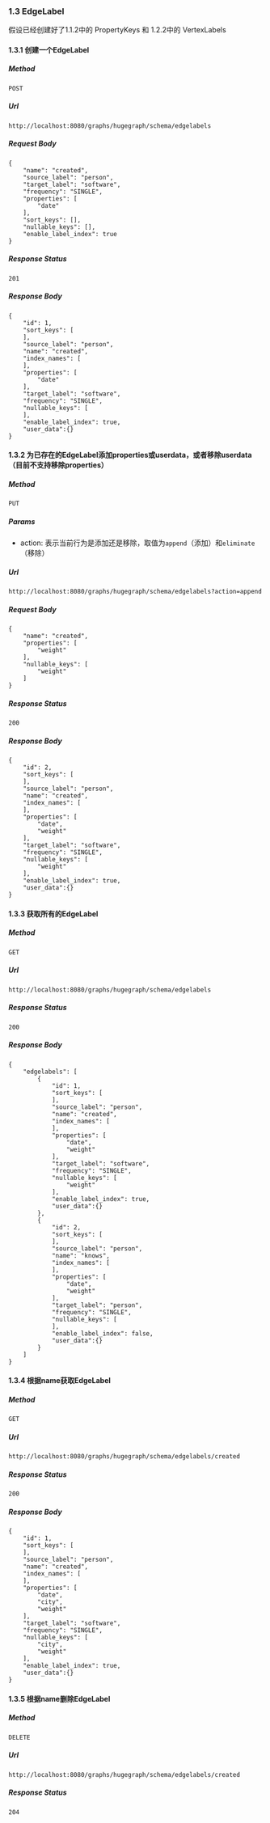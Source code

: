 ### 1.3 EdgeLabel

假设已经创建好了1.1.2中的 PropertyKeys 和 1.2.2中的 VertexLabels

#### 1.3.1 创建一个EdgeLabel

##### Method

```
POST
```

##### Url

```
http://localhost:8080/graphs/hugegraph/schema/edgelabels
```

##### Request Body

```
{
    "name": "created",
    "source_label": "person",
    "target_label": "software",
    "frequency": "SINGLE",
    "properties": [
        "date"
    ],
    "sort_keys": [],
    "nullable_keys": [],
    "enable_label_index": true
}
```

##### Response Status

```
201
```

##### Response Body

```
{
    "id": 1,
    "sort_keys": [
    ],
    "source_label": "person",
    "name": "created",
    "index_names": [
    ],
    "properties": [
        "date"
    ],
    "target_label": "software",
    "frequency": "SINGLE",
    "nullable_keys": [
    ],
    "enable_label_index": true,
    "user_data":{}
}
```

#### 1.3.2 为已存在的EdgeLabel添加properties或userdata，或者移除userdata（目前不支持移除properties）

##### Method

```
PUT
```

##### Params

- action: 表示当前行为是添加还是移除，取值为`append`（添加）和`eliminate`（移除）

##### Url

```
http://localhost:8080/graphs/hugegraph/schema/edgelabels?action=append
```

##### Request Body

```
{
    "name": "created",
    "properties": [
        "weight"
    ],
    "nullable_keys": [
        "weight"
    ]
}
```

##### Response Status

```
200
```

##### Response Body

```
{
    "id": 2,
    "sort_keys": [
    ],
    "source_label": "person",
    "name": "created",
    "index_names": [
    ],
    "properties": [
        "date",
        "weight"
    ],
    "target_label": "software",
    "frequency": "SINGLE",
    "nullable_keys": [
        "weight"
    ],
    "enable_label_index": true,
    "user_data":{}
}
```

#### 1.3.3 获取所有的EdgeLabel

##### Method

```
GET
```

##### Url

```
http://localhost:8080/graphs/hugegraph/schema/edgelabels
```

##### Response Status

```
200
```

##### Response Body

```
{
    "edgelabels": [
        {
            "id": 1,
            "sort_keys": [
            ],
            "source_label": "person",
            "name": "created",
            "index_names": [
            ],
            "properties": [
                "date",
                "weight"
            ],
            "target_label": "software",
            "frequency": "SINGLE",
            "nullable_keys": [
                "weight"
            ],
            "enable_label_index": true,
            "user_data":{}
        },
        {
            "id": 2,
            "sort_keys": [
            ],
            "source_label": "person",
            "name": "knows",
            "index_names": [
            ],
            "properties": [
                "date",
                "weight"
            ],
            "target_label": "person",
            "frequency": "SINGLE",
            "nullable_keys": [
            ],
            "enable_label_index": false,
            "user_data":{}
        }
    ]
}
```

#### 1.3.4 根据name获取EdgeLabel

##### Method

```
GET
```

##### Url

```
http://localhost:8080/graphs/hugegraph/schema/edgelabels/created
```

##### Response Status

```
200
```

##### Response Body

```
{
    "id": 1,
    "sort_keys": [
    ],
    "source_label": "person",
    "name": "created",
    "index_names": [
    ],
    "properties": [
        "date",
        "city",
        "weight"
    ],
    "target_label": "software",
    "frequency": "SINGLE",
    "nullable_keys": [
        "city",
        "weight"
    ],
    "enable_label_index": true,
    "user_data":{}
}
```

#### 1.3.5 根据name删除EdgeLabel

##### Method

```
DELETE
```

##### Url

```
http://localhost:8080/graphs/hugegraph/schema/edgelabels/created
```

##### Response Status

```
204
```